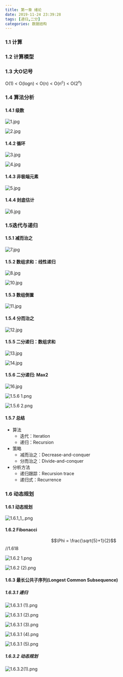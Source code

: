 ```yaml
---
title: 第一章 绪论
date: 2019-11-24 23:39:28
tags: [递归,二分]
categories: 数据结构
---
```


### 1.1 计算

### 1.2 计算模型

<!-- more -->

### 1.3 大O记号	

O(1) < O(logn) < O(n) < O(n<sup>c</sup>)  < O(2<sup>n</sup>)

### 1.4 算法分析

#### 1.4.1 级数

![1.jpg](https://i.loli.net/2019/11/24/V1btcgR9pLoyizm.jpg)

![2.jpg](https://i.loli.net/2019/11/24/1n7aKGZLTqxRCPd.jpg )

#### 1.4.2 循环

![3.jpg](https://i.loli.net/2019/11/24/tP52nRFeaToH63E.jpg )

![4.jpg](https://i.loli.net/2019/11/24/c1pJ4HBTlyU89Rw.jpg )

#### 1.4.3 非极端元素 

![5.jpg](https://i.loli.net/2019/11/24/Z9nc42N8TmuShHY.jpg )

#### 1.4.4 封底估计

![6.jpg](https://i.loli.net/2019/11/24/uR9e43iNdjlrTb2.jpg )

### 1.5迭代与递归

#### 1.5.1 减而治之

![7.jpg](https://i.loli.net/2019/11/24/ATfNyjX3oYC1tOc.jpg )

#### 1.5.2 数组求和：线性递归

![8.jpg](https://i.loli.net/2019/11/24/TVAbndXsEzlCtO6.jpg )

![10.jpg](https://i.loli.net/2019/11/24/UIr4lSGeDCPMsRZ.jpg )

#### 1.5.3 数组倒置

![11.jpg](https://i.loli.net/2019/11/24/WSEHT8b1qiyFYj3.jpg)

#### 1.5.4 分而治之

![12.jpg](https://i.loli.net/2019/11/24/FqYHMa5eWt7OX3k.jpg)

#### 1.5.5 二分递归：数组求和

![13.jpg](https://i.loli.net/2019/11/24/5sRqHd7JokQPAVB.jpg)

![14.jpg](https://i.loli.net/2019/11/24/ejY9EtvipaHKTMX.jpg)

#### 1.5.6 二分递归: Max2

![16.jpg](https://i.loli.net/2019/11/24/AiJe6Fn4aEmzMTI.jpg )

![1.5.6 _1_.png](https://i.loli.net/2019/11/25/bWtp5wHOoukqAzn.png)

![1.5.6 _2_.png](https://i.loli.net/2019/11/25/cGaI89uAQPBMtil.png)

#### 1.5.7 总结

- 算法
  - 迭代：Iteration
  - 递归：Recursion 
- 策略
  - 减而治之：Decrease-and-conquer
  - 分而治之：Divide-and-conquer
- 分析方法
  - 递归跟踪：Recursion trace
  - 递归式：Recurrence

### 1.6 动态规划

#### 1.6.1 动态规划

![1.6.1_1_.png](https://i.loli.net/2019/11/26/zTJn8rQB3GsLpKd.png)

#### 1.6.2 Fibonacci

$$\Phi = \frac{\sqrt{5}+1}{2}$$							//1.618

![1.6.2 _1_.png](https://i.loli.net/2019/11/26/LXgH2ymOrRYGutZ.png)



![1.6.2 (2).png](https://i.loli.net/2019/11/26/j1WKUn3YOlCeBEJ.png)

#### 1.6.3 最长公共子序列(Longest Common Subsequence)

##### 1.6.3.1 递归

![1.6.3.1 (1).png](https://i.loli.net/2019/11/26/RAWx31J5BuorUIc.png)



![1.6.3.1 (2).png](https://i.loli.net/2019/11/26/mpPSC6Z7J2Y8rKz.png)



![1.6.3.1 (3).png](https://i.loli.net/2019/11/26/KBsuFmtA8iq5kVP.png)



![1.6.3.1 (4).png](https://i.loli.net/2019/11/26/HipaucXqz6RrbZF.png)



![1.6.3.1 (5).png](https://i.loli.net/2019/11/26/zfdLshY5UkSJ49i.png)

##### 1.6.3.2 动态规划

![1.6.3.2(1).png](https://i.loli.net/2019/11/26/vCLoYAXsTZB2VUq.png)

